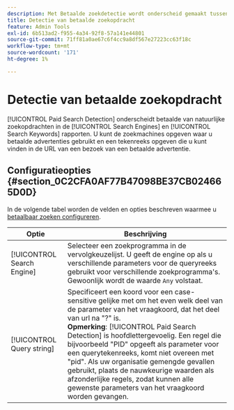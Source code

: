```yaml
---
description: Met Betaalde zoekdetectie wordt onderscheid gemaakt tussen betalingen en natuurlijke zoekopdrachten in de rapporten Zoekprogramma's en Trefwoorden zoeken.
title: Detectie van betaalde zoekopdracht
feature: Admin Tools
exl-id: 6b513ad2-f955-4a34-92f8-57a141e44801
source-git-commit: 71ff81a0ae67c6f4cc9a8df567e27223cc63f18c
workflow-type: tm+mt
source-wordcount: '171'
ht-degree: 1%

---
```


# Detectie van betaalde zoekopdracht

[!UICONTROL Paid Search Detection] onderscheidt betaalde van natuurlijke zoekopdrachten in de [!UICONTROL Search Engines] en [!UICONTROL Search Keywords] rapporten. U kunt de zoekmachines opgeven waar u betaalde advertenties gebruikt en een tekenreeks opgeven die u kunt vinden in de URL van een bezoek van een betaalde advertentie.

## Configuratieopties {#section_0C2CFA0AF77B47098BE37CB024665D0D}

In de volgende tabel worden de velden en opties beschreven waarmee u [betaalbaar zoeken configureren](/help/admin/admin/c-manage-report-suites/c-edit-report-suites/general/paid-search-detection/t-paid-search-detection.md).

| Optie | Beschrijving |
| --- | --- |
| [!UICONTROL Search Engine] | Selecteer een zoekprogramma in de vervolgkeuzelijst. U geeft de engine op als u verschillende parameters voor de queryreeks gebruikt voor verschillende zoekprogramma&#39;s. Gewoonlijk wordt de waarde `Any` volstaat. |
| [!UICONTROL Query string] | Specificeert een koord voor een case-sensitive gelijke met om het even welk deel van de parameter van het vraagkoord, dat het deel van url na &quot;?&quot; is. <br>**Opmerking**: [!UICONTROL Paid Search Detection] is hoofdlettergevoelig. Een regel die bijvoorbeeld &quot;PID&quot; opgeeft als parameter voor een querytekenreeks, komt niet overeen met &quot;pid&quot;. Als uw organisatie gemengde gevallen gebruikt, plaats de nauwkeurige waarden als afzonderlijke regels, zodat kunnen alle gewenste parameters van het vraagkoord worden gevangen. |
